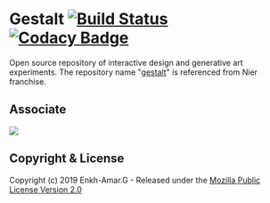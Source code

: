 # Gestalt [![Build Status](https://travis-ci.org/lupino22/gestalt.svg?branch=master)](https://travis-ci.org/lupino22/gestalt) [![Codacy Badge](https://api.codacy.com/project/badge/Grade/5085d2cd13a245a0af21f85f48ae23a9)](https://www.codacy.com/app/lupino22/gestalt?utm_source=github.com&amp;utm_medium=referral&amp;utm_content=lupino22/gestalt&amp;utm_campaign=Badge_Grade)
Open source repository of interactive design and generative art experiments. The repository name "[gestalt](https://nier.fandom.com/wiki/Project_Gestalt)" is referenced from Nier franchise.

## Associate
<a href="https://www.instagram.com/wiserstudio/" target="_blank"><img src="https://github.com/lupino22/gestalt/blob/master/waiza.jpg"></a>

## Copyright & License
Copyright (c) 2019 Enkh-Amar.G - Released under the <a href="https://github.com/lupino22/gestalt/blob/master/LICENSE">Mozilla Public License Version 2.0</a>
